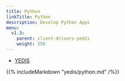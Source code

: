 ```yaml
---
title: Python
linkTitle: Python
description: Develop Python Apps
menu:
  v1.3:
    parent: client-drivers-yedis
    weight: 556
---
```


<ul class="nav nav-tabs nav-tabs-yb">
  <li>
    <a href="#yedis" class="nav-link active" id="yedis-tab" data-toggle="tab" role="tab" aria-controls="yedis" aria-selected="false">
      <i class="icon-redis" aria-hidden="true"></i>
      YEDIS
    </a>
  </li>

</ul>

<div class="tab-content">
  <div id="yedis" class="tab-pane fade show active" role="tabpanel" aria-labelledby="yedis-tab">
    {{% includeMarkdown "yedis/python.md" /%}}
  </div>
</div>
